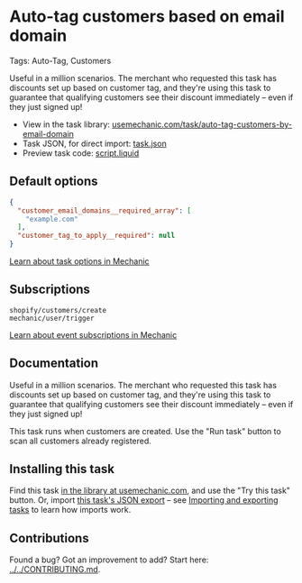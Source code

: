 # Auto-tag customers based on email domain

Tags: Auto-Tag, Customers

Useful in a million scenarios. The merchant who requested this task has discounts set up based on customer tag, and they're using this task to guarantee that qualifying customers see their discount immediately – even if they just signed up!

* View in the task library: [usemechanic.com/task/auto-tag-customers-by-email-domain](https://usemechanic.com/task/auto-tag-customers-by-email-domain)
* Task JSON, for direct import: [task.json](../../tasks/auto-tag-customers-by-email-domain.json)
* Preview task code: [script.liquid](./script.liquid)

## Default options

```json
{
  "customer_email_domains__required_array": [
    "example.com"
  ],
  "customer_tag_to_apply__required": null
}
```

[Learn about task options in Mechanic](https://docs.usemechanic.com/article/471-task-options)

## Subscriptions

```liquid
shopify/customers/create
mechanic/user/trigger
```

[Learn about event subscriptions in Mechanic](https://docs.usemechanic.com/article/408-subscriptions)

## Documentation

Useful in a million scenarios. The merchant who requested this task has discounts set up based on customer tag, and they're using this task to guarantee that qualifying customers see their discount immediately – even if they just signed up!

This task runs when customers are created. Use the "Run task" button to scan all customers already registered.

## Installing this task

Find this task [in the library at usemechanic.com](https://usemechanic.com/task/auto-tag-customers-by-email-domain), and use the "Try this task" button. Or, import [this task's JSON export](../../tasks/auto-tag-customers-by-email-domain.json) – see [Importing and exporting tasks](https://docs.usemechanic.com/article/505-importing-and-exporting-tasks) to learn how imports work.

## Contributions

Found a bug? Got an improvement to add? Start here: [../../CONTRIBUTING.md](../../CONTRIBUTING.md).

